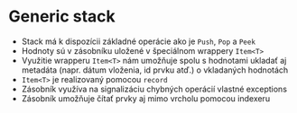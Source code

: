 # Generic stack

- Stack má k dispozícii základné operácie ako je `Push`, `Pop` a `Peek`
- Hodnoty sú v zásobníku uložené v špeciálnom wrappery `Item<T>`
- Využitie wrapperu `Item<T>` nám umožňuje spolu s hodnotami ukladať aj metadáta (napr. dátum vloženia, id prvku atď.) o vkladaných hodnotách
- `Item<T>` je realizovaný pomocou `record`
- Zásobník využíva na signalizáciu chybných operácií vlastné exceptions
- Zásobník umožňuje čítať prvky aj mimo vrcholu pomocou indexeru